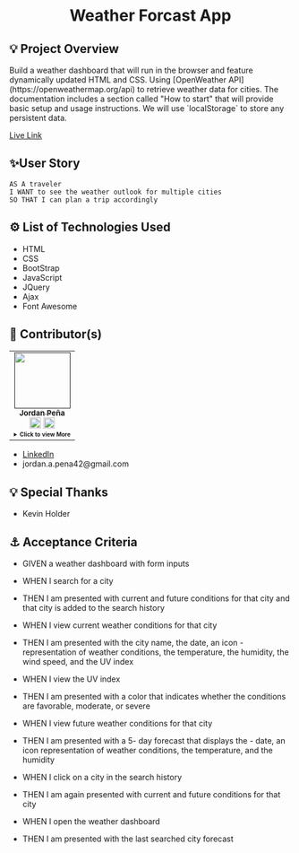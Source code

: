 <!-- Top -->
<h1 align='center'>Weather Forcast App</h1>
<h2>💡 Project Overview</h2>
<p>Build a weather dashboard that will run in the browser and feature dynamically updated HTML and CSS. Using [OpenWeather API](https://openweathermap.org/api) to retrieve weather data for cities. The documentation includes a section called "How to start" that will provide basic setup and usage instructions. We will use `localStorage` to store any persistent data.

<a href='https://jordanalexis6.github.io/WeatherApp/' target='_blank'>Live Link</a>

</p>

<h2> ✨User Story</h2>

```
AS A traveler
I WANT to see the weather outlook for multiple cities
SO THAT I can plan a trip accordingly
```

<h2>⚙️ List of Technologies Used</h2>
<ul>
    <li>HTML</li>
    <li>CSS</li>
    <li>BootStrap</li>
    <li>JavaScript</li>
    <li>JQuery</li>
    <li>Ajax</li>
    <li>Font Awesome</li>

</ul>
<h2>📓 Contributor(s)</h2>
<table>
<td align="center">
  <a href=""><img src="https://avatars2.githubusercontent.com/u/60550803?s=460&u=a2f0357ccc7cb5cb28bc61350651a44bd42d54b7&v=4" width="100px;" /><br /><sub><b>Jordan Peña</b></sub></a><br />
   <a href="https://github.com/jordanalexis6"><img src="./Assets/github.svg" width="20px;" alt=""></a>
   <a href="https://www.linkedin.com/in/jordan-neill-a48b681a0/"><img src="./Assets/linkedin.svg" width="20px;" alt=""></a>
    <details>
      <summary style="font-size:10px"><b>Click<b> to view More</summary>

[![Github Stats By Anurag](https://github-readme-stats.vercel.app/api?username=jordanalexis6&show_icons=true&title_color=fff&icon_color=79ff97&text_color=9f9f9f&bg_color=151515)](https://github.com/anuraghazra/github-readme-stats)

  </details>

  </td>
</table>

<ul>
    <li><a href='https://www.linkedin.com/in/jordanalexis6' target='_blank'>LinkedIn</a></li>
    <li>jordan.a.pena42@gmail.com</li>
</ul>

<h2>💡 Special Thanks</h2>
<ul>
    <li>Kevin Holder</li>
</ul>

<h2>⚓ Acceptance Criteria</h2>

<p>

- GIVEN a weather dashboard with form inputs
- WHEN I search for a city
- THEN I am presented with current and future conditions for that city and that city is added to the search history

- WHEN I view current weather conditions for that city
- THEN I am presented with the city name, the date, an icon - representation of weather conditions, the temperature, the humidity, the wind speed, and the UV index

- WHEN I view the UV index
- THEN I am presented with a color that indicates whether the conditions are favorable, moderate, or severe

- WHEN I view future weather conditions for that city
- THEN I am presented with a 5- day forecast that displays the - date, an icon representation of weather conditions, the temperature, and the humidity

- WHEN I click on a city in the search history
- THEN I am again presented with current and future conditions for that city

- WHEN I open the weather dashboard
- THEN I am presented with the last searched city forecast

</p>
